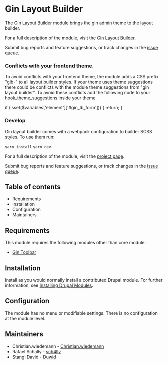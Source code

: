 # Gin Layout Builder

The Gin Layout Builder module brings the gin admin theme to the layout builder.

For a full description of the module, visit the
[Gin Layout Builder](https://www.drupal.org/project/gin_lb).

Submit bug reports and feature suggestions, or track changes in the
[issue queue](https://www.drupal.org/project/issues/gin_lb).


### Conflicts with your frontend theme.

To avoid conflicts with your frontend theme, the module adds a
CSS prefix "glb-" to all layout builder styles.
If your theme uses theme suggestions there could be conflicts
with the module theme suggestions from "gin layout builder".
To avoid these conflicts add the following code to your
hook_theme_suggestions inside your theme.

if (isset($variables['element']['#gin_lb_form'])) {
    return;
}

### Develop

Gin layout builder comes with a webpack configuration to builder SCSS styles.
To use them run:

`yarn install`
`yarn dev`

For a full description of the module, visit the
[project page](https://www.drupal.org/project/gin_lb).

Submit bug reports and feature suggestions, or track changes in the
[issue queue](https://www.drupal.org/project/issues/gin_lb).


## Table of contents

- Requirements
- Installation
- Configuration
- Maintainers


## Requirements

This module requires the following modules other than core module:

- [Gin Toolbar](https://www.drupal.org/project/gin_toolbar)


## Installation

Install as you would normally install a contributed Drupal module. For further
information, see
[Installing Drupal Modules](https://www.drupal.org/docs/extending-drupal/installing-drupal-modules).


## Configuration

The module has no menu or modifiable settings. There is no configuration at the
module level.


## Maintainers

- Christian.wiedemann - [Christian.wiedemann](https://www.drupal.org/u/christianwiedemann)
- Rafael Schally - [sch4lly](https://www.drupal.org/u/sch4lly)
- Stangl David - [Duwid](https://www.drupal.org/u/duwid)
